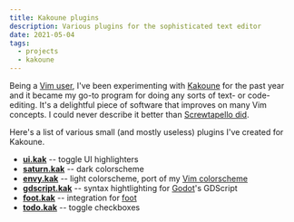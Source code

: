 ```yaml
---
title: Kakoune plugins
description: Various plugins for the sophisticated text editor
date: 2021-05-04
tags:
  - projects
  - kakoune
---
```


Being a [Vim user](/notes/vim), I've been experimenting with
[Kakoune](https://kakoune.org) for the past year and it became my go-to program
for doing any sorts of text- or code-editing. It's a delightful piece of
software that improves on many Vim concepts. I could never describe it better
than
[Screwtapello did](https://gist.github.com/Screwtapello/563628f777f0fc9f4d5fb681058d63ec).

Here's a list of various small (and mostly useless) plugins I've created for
Kakoune.

- **[ui.kak][ui.kak]** -- toggle UI highlighters
- **[saturn.kak][saturn.kak]** -- dark colorscheme
- **[envy.kak][envy.kak]** -- light colorscheme, port of my
  [Vim colorscheme](https://github.com/kkga/vim-envy)
- **[gdscript.kak][gdscript.kak]** -- syntax hightlighting for
  [Godot](https://godotengine.org)'s GDScript
- **[foot.kak][foot.kak]** -- integration for
  [foot](https://codeberg.org/dnkl/foot)
- **[todo.kak][todo.kak]** -- toggle checkboxes

[ui.kak]: https://github.com/kkga/ui.kak
[saturn.kak]: https://github.com/kkga/saturn.kak
[gdscript.kak]: https://github.com/kkga/gdscript.kak
[envy.kak]: https://github.com/kkga/envy.kak
[foot.kak]: https://github.com/kkga/foot.kak
[todo.kak]: https://github.com/kkga/todo.kak
